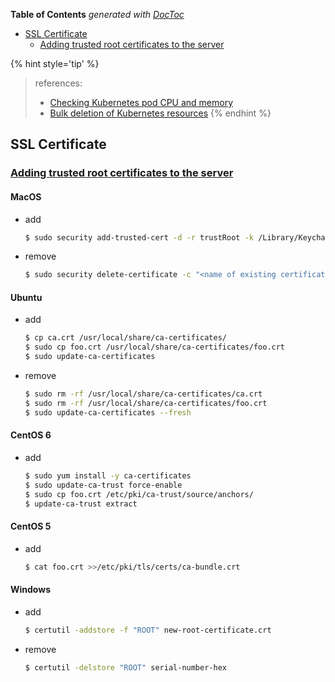 <!-- START doctoc generated TOC please keep comment here to allow auto update -->
<!-- DON'T EDIT THIS SECTION, INSTEAD RE-RUN doctoc TO UPDATE -->
**Table of Contents**  *generated with [DocToc](https://github.com/thlorenz/doctoc)*

- [SSL Certificate](#ssl-certificate)
  - [Adding trusted root certificates to the server](#adding-trusted-root-certificates-to-the-server)

<!-- END doctoc generated TOC please keep comment here to allow auto update -->

{% hint style='tip' %}
> references:
> - [Checking Kubernetes pod CPU and memory](https://octopus.com/blog/kubernetes-pod-cpu-memory)
> - [Bulk deletion of Kubernetes resources](https://octopus.com/blog/deleting-kubernetes-resources)
{% endhint %}


## SSL Certificate
### [Adding trusted root certificates to the server](https://manuals.gfi.com/en/kerio/connect/content/server-configuration/ssl-certificates/adding-trusted-root-certificates-to-the-server-1605.html)
#### MacOS
- add
  ```bash
  $ sudo security add-trusted-cert -d -r trustRoot -k /Library/Keychains/System.keychain ~/new-root-certificate.crt
  ```

- remove
  ```bash
  $ sudo security delete-certificate -c "<name of existing certificate>"
  ```

#### Ubuntu
- add
  ```bash
  $ cp ca.crt /usr/local/share/ca-certificates/
  $ sudo cp foo.crt /usr/local/share/ca-certificates/foo.crt
  $ sudo update-ca-certificates
  ```

- remove
  ```bash
  $ sudo rm -rf /usr/local/share/ca-certificates/ca.crt
  $ sudo rm -rf /usr/local/share/ca-certificates/foo.crt
  $ sudo update-ca-certificates --fresh
  ```

#### CentOS 6
- add
  ```bash
  $ sudo yum install -y ca-certificates
  $ sudo update-ca-trust force-enable
  $ sudo cp foo.crt /etc/pki/ca-trust/source/anchors/
  $ update-ca-trust extract
  ```

#### CentOS 5
- add
  ```bash
  $ cat foo.crt >>/etc/pki/tls/certs/ca-bundle.crt
  ```

#### Windows
- add
  ```bash
  $ certutil -addstore -f "ROOT" new-root-certificate.crt
  ```

- remove
  ```bash
  $ certutil -delstore "ROOT" serial-number-hex
  ```
